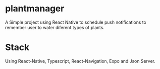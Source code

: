 # plantmanager

A Simple project using React Native to schedule 
push notifications to remember user to water diferent types of plants.

# Stack

Using React-Native, Typescript, 
React-Navigation, Expo and Json Server.


